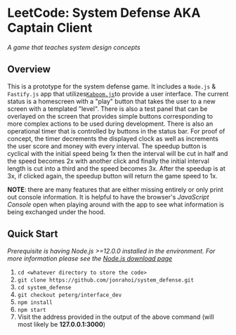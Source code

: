 # LeetCode: System Defense AKA **Captain Client**

*A game that teaches system design concepts*

## Overview

This is a prototype for the system defense game. It includes a `Node.js` & `Fastify.js` app that utilizes[`Kaboom.js`](https://kaboomjs.com/)to provide a user interface. The current status is a homescreen with a "play" button that takes the user to a new screen with a templated "level". There is also a test panel that can be overlayed on the screen that provides simple buttons corresponding to more complex actions to be used during development. There is also an operational timer that is controlled by buttons in the status bar. For proof of concept, the timer decrements the displayed clock as well as increments the user score and money with every interval. The speedup button is cyclical with the initial speed being 1x then the interval will be cut in half and the speed becomes 2x with another click and finally the initial interval length is cut into a third and the speed becomes 3x. After the speedup is at 3x, if clicked again, the speedup button will return the game speed to 1x.

**NOTE**: there are many features that are either missing entirely or only print out console information. It is helpful to have the browser's *JavaScript Console* open when playing around with the app to see what information is being exchanged under the hood.

## Quick Start

*Prerequisite is having Node.js >=12.0.0 installed in the environment. For more information please see the [Node.js download page](https://nodejs.org/en/download/)*

1. `cd <whatever directory to store the code>`
2. `git clone https://github.com/jonrahoi/system_defense.git`
3. `cd system_defense`
4. `git checkout peterg/interface_dev`
5. `npm install`
6. `npm start`
7. Visit the address provided in the output of the above command (will most likely be **127.0.0.1:3000**)

